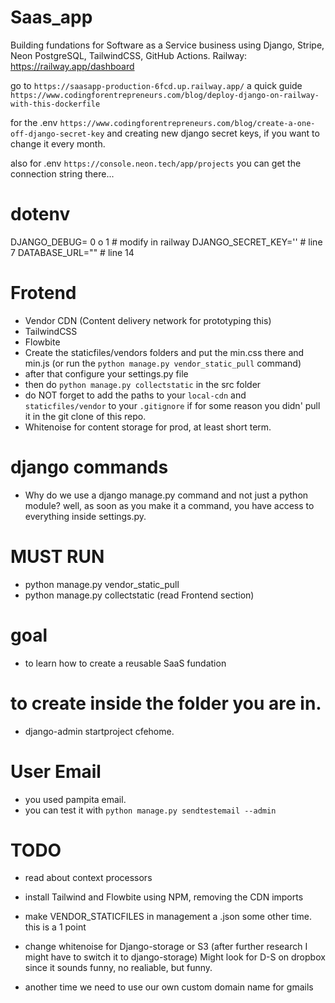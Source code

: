 # Saas_app
Building fundations for Software as a Service business using Django, Stripe, Neon PostgreSQL, TailwindCSS, GitHub Actions.
Railway: https://railway.app/dashboard

go to `https://saasapp-production-6fcd.up.railway.app/`
a quick guide
`https://www.codingforentrepreneurs.com/blog/deploy-django-on-railway-with-this-dockerfile`

for the .env
`https://www.codingforentrepreneurs.com/blog/create-a-one-off-django-secret-key`
and creating new django secret keys, if you want to change it every month.

also for .env
`https://console.neon.tech/app/projects`
you can get the connection string there...

# dotenv
DJANGO_DEBUG= 0 o 1 # modify in railway
DJANGO_SECRET_KEY='' # line 7
DATABASE_URL="" # line 14

# Frotend
- Vendor CDN (Content delivery network for prototyping this)
- TailwindCSS
- Flowbite
- Create the staticfiles/vendors folders and put the min.css there and min.js (or run the `python manage.py vendor_static_pull` command)
- after that configure your settings.py file
- then do `python manage.py collectstatic` in the src folder
- do NOT forget to add the paths to your `local-cdn` and `staticfiles/vendor`
  to your `.gitignore` if for some reason you didn' pull it in the git clone of this repo.
- Whitenoise for content storage for prod, at least short term.

# django commands
  - Why do we use a django manage.py command and not just a python module? well, as soon as you make it a command, you have access to everything inside settings.py.

# MUST RUN
  - python manage.py vendor_static_pull
  - python manage.py collectstatic (read Frontend section)
  
# goal
- to learn how to create a reusable SaaS fundation

# to create inside the folder you are in.
- django-admin startproject cfehome.

# User Email
- you used pampita email.
- you can test it with `python manage.py sendtestemail --admin`

# TODO
 - read about context processors

 - install Tailwind and Flowbite using NPM, removing the CDN imports

 - make VENDOR_STATICFILES in management a .json some other time. this is a 1 point

 - change whitenoise for Django-storage or S3  (after further research I might have to switch it to django-storage)
   Might look for D-S on dropbox since it sounds funny, no realiable, but funny.

- another time we need to use our own custom domain name for gmails